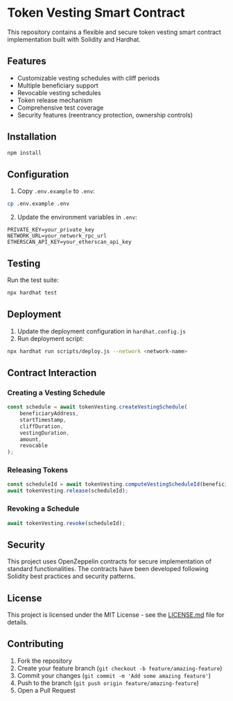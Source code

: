 # Token Vesting Smart Contract

This repository contains a flexible and secure token vesting smart contract implementation built with Solidity and Hardhat.

## Features

- Customizable vesting schedules with cliff periods
- Multiple beneficiary support
- Revocable vesting schedules
- Token release mechanism
- Comprehensive test coverage
- Security features (reentrancy protection, ownership controls)

## Installation

```bash
npm install
```

## Configuration

1. Copy `.env.example` to `.env`:
```bash
cp .env.example .env
```

2. Update the environment variables in `.env`:
```
PRIVATE_KEY=your_private_key
NETWORK_URL=your_network_rpc_url
ETHERSCAN_API_KEY=your_etherscan_api_key
```

## Testing

Run the test suite:

```bash
npx hardhat test
```

## Deployment

1. Update the deployment configuration in `hardhat.config.js`
2. Run deployment script:

```bash
npx hardhat run scripts/deploy.js --network <network-name>
```

## Contract Interaction

### Creating a Vesting Schedule

```javascript
const schedule = await tokenVesting.createVestingSchedule(
    beneficiaryAddress,
    startTimestamp,
    cliffDuration,
    vestingDuration,
    amount,
    revocable
);
```

### Releasing Tokens

```javascript
const scheduleId = await tokenVesting.computeVestingScheduleId(beneficiaryAddress, startTimestamp);
await tokenVesting.release(scheduleId);
```

### Revoking a Schedule

```javascript
await tokenVesting.revoke(scheduleId);
```

## Security

This project uses OpenZeppelin contracts for secure implementation of standard functionalities. The contracts have been developed following Solidity best practices and security patterns.

## License

This project is licensed under the MIT License - see the [LICENSE.md](LICENSE.md) file for details.

## Contributing

1. Fork the repository
2. Create your feature branch (`git checkout -b feature/amazing-feature`)
3. Commit your changes (`git commit -m 'Add some amazing feature'`)
4. Push to the branch (`git push origin feature/amazing-feature`)
5. Open a Pull Request